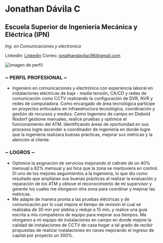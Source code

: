 # Jonathan Dávila C
## Escuela Superior de Ingeniería Mecánica y Eléctrica (IPN)
*Ing. en Comunicaciones y electronica*

Linkedln: [Linkedin](www.linkedin.com/in/jonathan-dávila-18b6ab204)
Correo: jonathandavilac96@gmail.com

![imagen de perfil](https://scontent.fmex31-1.fna.fbcdn.net/v/t39.30808-6/456544353_1614065355826005_1290112685063309603_n.jpg?_nc_cat=109&ccb=1-7&_nc_sid=127cfc&_nc_eui2=AeGW0eWZOV5NF3CyPxEeYbHuTh5h0I6YyZ1OHmHQjpjJnZoNH0QA6UpTTARuEKzT4MdY_h9ixTvpxW1hpWQjBjbp&_nc_ohc=eDu6wFXWi4MQ7kNvgHiqAFC&_nc_ht=scontent.fmex31-1.fna&oh=00_AYDC0DpaMcM-89el8qIHwYnJSpGuZ49f-LVzg3NAD7atJQ&oe=66CDEC79)

### ~ PERFIL PROFESIONAL ~
- Ingeniero en comunicaciones y electrónica con experiencia laboral en instalaciones eléctricas de
baja - media tensión, CA/CD y redes de comunicación como CCTV realizando la configuración de
DVR, NVR y redes de computadora. Como encargado de área tecnológica participe en proyectos
enfocados en infraestructura tecnológica, coordinación y gestión de recursos y medios. Como
Ingeniero de campo en Diebold Nixdorf gestione manuales, realice pruebas y optimice el
funcionamiento del ATM. Identificando áreas de oportunidad en sus procesos logre ascender a
coordinador de ingeniería en donde logre que la ingeniería realizara buenas prácticas, mejorar
sus métricas y la atención al cliente. 

### ~ LOGROS ~
- Optimice la asignación de servicios mejorando el callrate de un 40% mensual a 82%
mensual y así hice que la zona se mantuviera en control. Di uno de los mejores seguimientos a la
ingeniería, lo que dio como resultado que ampliaran sus buenas prácticas al realizar la evaluación
y reparación de los ATM y obtuve el reconocimiento de mi supervisor y gerente los cuales me
otorgaron otra zona para coordinar y mejorar las métricas. 
- Me adapte de manera pronta a las pruebas eléctricas y de comunicación por lo cual
mejore el tiempo de revisión el cual se realizaba de 30 min por platina y reduje a 15 min, y realice
una guía escrita a mis compañeros de equipo para mejorar sus tiempos. Me otorgaron a mi
equipo de instalaciones en campo en donde mejore la calidad de instalaciones de CCTV de casa
hogar a tal grado de recibir propuestas de realizar instalaciones en naves mejorando el ingreso de
capital por proyecto un 300%.